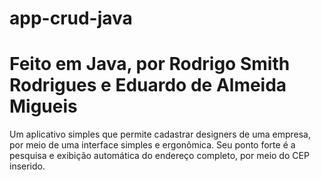# app-crud-java
# Feito em Java, por Rodrigo Smith Rodrigues e Eduardo de Almeida Migueis

Um aplicativo simples que permite cadastrar designers de uma empresa, 
por meio de uma interface simples e ergonômica. Seu ponto forte é a 
pesquisa e exibição automática do endereço completo, por meio do CEP inserido.

